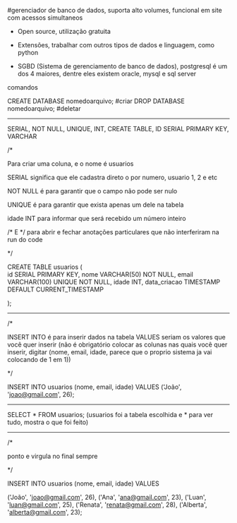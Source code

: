 #gerenciador de banco de dados, suporta alto volumes, funcional em site com acessos simultaneos

- Open source, utilização gratuita

- Extensões, trabalhar com outros tipos de dados e linguagem, como python

- SGBD (Sistema de gerenciamento de banco de dados), postgresql é um dos 4 maiores, dentre eles existem oracle, mysql e sql server

comandos

CREATE DATABASE nomedoarquivo;  #criar
DROP DATABASE nomedoarquivo;    #deletar



-----------------------------------------------------------------------------------------------

SERIAL, NOT NULL, UNIQUE, INT, CREATE TABLE, ID SERIAL PRIMARY KEY, VARCHAR

/*

Para criar uma coluna, e o nome é usuarios

SERIAL significa que ele cadastra direto o por numero, usuario 1, 2 e etc

NOT NULL é para garantir que o campo não pode ser nulo

UNIQUE é para garantir que exista apenas um dele na tabela

idade INT para informar que será recebido um número inteiro

/* E */ para abrir e fechar anotações particulares que não interferiram na run do code

*/

CREATE TABLE usuarios (   
	id SERIAL PRIMARY KEY, 
	nome VARCHAR(50) NOT NULL,
	email VARCHAR(100) UNIQUE NOT NULL,
	idade INT,
	data_criacao TIMESTAMP DEFAULT CURRENT_TIMESTAMP
	

);

-----------------------------------------------------------------------------------------------

/*

INSERT INTO é para inserir dados na tabela
VALUES seriam os valores que você quer inserir
(não é obrigatório colocar as colunas nas quais você quer inserir, digitar (nome, email, idade, parece que o proprio sistema ja vai colocando de 1 em 1))

*/



INSERT INTO usuarios (nome, email, idade)
VALUES ('João', 'joao@gmail.com', 26);


-----------------------------------------------------------------------------------------------

SELECT * FROM usuarios;  (usuarios foi a tabela escolhida e * para ver tudo, mostra o que foi feito)


-----------------------------------------------------------------------------------------------


/*

ponto e virgula no final sempre

*/



INSERT INTO usuarios (nome, email, idade)
VALUES

('João', 'joao@gmail.com', 26),
('Ana', 'ana@gmail.com', 23),
('Luan', 'luan@gmail.com', 25),
('Renata', 'renata@gmail.com', 28),
('Alberta', 'alberta@gmail.com', 23);




